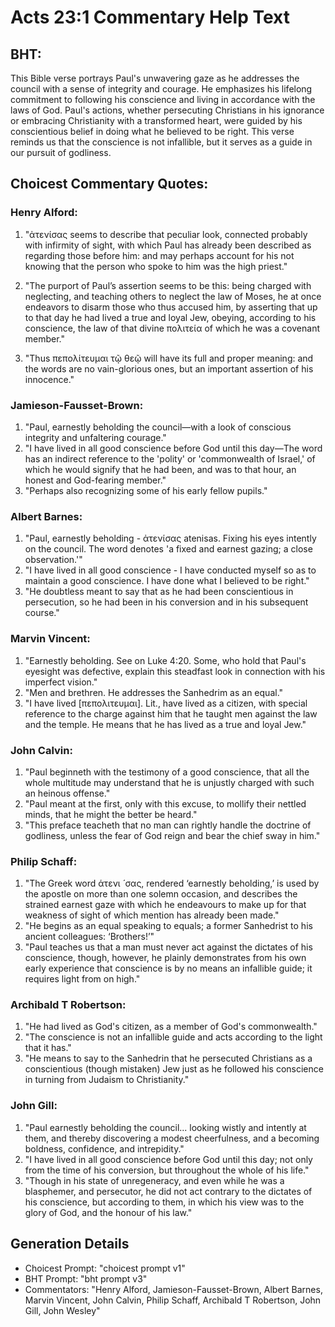 # Acts 23:1 Commentary Help Text

## BHT:
This Bible verse portrays Paul's unwavering gaze as he addresses the council with a sense of integrity and courage. He emphasizes his lifelong commitment to following his conscience and living in accordance with the laws of God. Paul's actions, whether persecuting Christians in his ignorance or embracing Christianity with a transformed heart, were guided by his conscientious belief in doing what he believed to be right. This verse reminds us that the conscience is not infallible, but it serves as a guide in our pursuit of godliness.

## Choicest Commentary Quotes:
### Henry Alford:
1. "ἀτενίσας seems to describe that peculiar look, connected probably with infirmity of sight, with which Paul has already been described as regarding those before him: and may perhaps account for his not knowing that the person who spoke to him was the high priest." 

2. "The purport of Paul’s assertion seems to be this: being charged with neglecting, and teaching others to neglect the law of Moses, he at once endeavors to disarm those who thus accused him, by asserting that up to that day he had lived a true and loyal Jew, obeying, according to his conscience, the law of that divine πολιτεία of which he was a covenant member." 

3. "Thus πεπολίτευμαι τῷ θεῷ will have its full and proper meaning: and the words are no vain-glorious ones, but an important assertion of his innocence."

### Jamieson-Fausset-Brown:
1. "Paul, earnestly beholding the council—with a look of conscious integrity and unfaltering courage."
2. "I have lived in all good conscience before God until this day—The word has an indirect reference to the 'polity' or 'commonwealth of Israel,' of which he would signify that he had been, and was to that hour, an honest and God-fearing member."
3. "Perhaps also recognizing some of his early fellow pupils."

### Albert Barnes:
1. "Paul, earnestly beholding - ἀτενίσας atenisas. Fixing his eyes intently on the council. The word denotes 'a fixed and earnest gazing; a close observation.'"
2. "I have lived in all good conscience - I have conducted myself so as to maintain a good conscience. I have done what I believed to be right."
3. "He doubtless meant to say that as he had been conscientious in persecution, so he had been in his conversion and in his subsequent course."

### Marvin Vincent:
1. "Earnestly beholding. See on Luke 4:20. Some, who hold that Paul's eyesight was defective, explain this steadfast look in connection with his imperfect vision."
2. "Men and brethren. He addresses the Sanhedrim as an equal."
3. "I have lived [πεπολιτευμαι]. Lit., have lived as a citizen, with special reference to the charge against him that he taught men against the law and the temple. He means that he has lived as a true and loyal Jew."

### John Calvin:
1. "Paul beginneth with the testimony of a good conscience, that all the whole multitude may understand that he is unjustly charged with such an heinous offense."
2. "Paul meant at the first, only with this excuse, to mollify their nettled minds, that he might the better be heard."
3. "This preface teacheth that no man can rightly handle the doctrine of godliness, unless the fear of God reign and bear the chief sway in him."

### Philip Schaff:
1. "The Greek word άτενι ́ σας, rendered ‘earnestly beholding,’ is used by the apostle on more than one solemn occasion, and describes the strained earnest gaze with which he endeavours to make up for that weakness of sight of which mention has already been made."
2. "He begins as an equal speaking to equals; a former Sanhedrist to his ancient colleagues: ‘Brothers!’"
3. "Paul teaches us that a man must never act against the dictates of his conscience, though, however, he plainly demonstrates from his own early experience that conscience is by no means an infallible guide; it requires light from on high."

### Archibald T Robertson:
1. "He had lived as God's citizen, as a member of God's commonwealth."
2. "The conscience is not an infallible guide and acts according to the light that it has."
3. "He means to say to the Sanhedrin that he persecuted Christians as a conscientious (though mistaken) Jew just as he followed his conscience in turning from Judaism to Christianity."

### John Gill:
1. "Paul earnestly beholding the council... looking wistly and intently at them, and thereby discovering a modest cheerfulness, and a becoming boldness, confidence, and intrepidity."
2. "I have lived in all good conscience before God until this day; not only from the time of his conversion, but throughout the whole of his life."
3. "Though in his state of unregeneracy, and even while he was a blasphemer, and persecutor, he did not act contrary to the dictates of his conscience, but according to them, in which his view was to the glory of God, and the honour of his law."


## Generation Details
- Choicest Prompt: "choicest prompt v1"
- BHT Prompt: "bht prompt v3"
- Commentators: "Henry Alford, Jamieson-Fausset-Brown, Albert Barnes, Marvin Vincent, John Calvin, Philip Schaff, Archibald T Robertson, John Gill, John Wesley"
